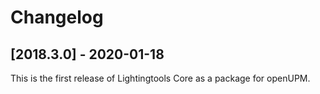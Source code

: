 # Changelog

## [2018.3.0] - 2020-01-18
This is the first release of Lightingtools Core as a package for openUPM.
